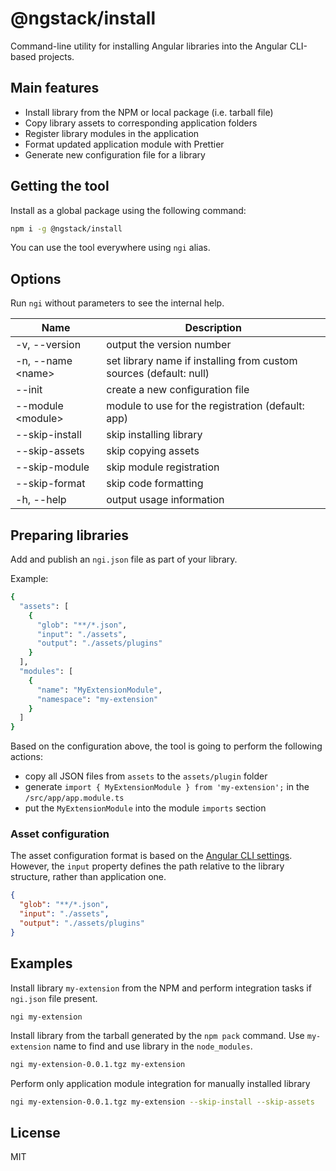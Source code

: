 # @ngstack/install

Command-line utility for installing Angular libraries into the Angular CLI-based projects.

## Main features

- Install library from the NPM or local package (i.e. tarball file)
- Copy library assets to corresponding application folders
- Register library modules in the application
- Format updated application module with Prettier
- Generate new configuration file for a library

## Getting the tool

Install as a global package using the following command:

```sh
npm i -g @ngstack/install
```

You can use the tool everywhere using `ngi` alias.

## Options

Run `ngi` without parameters to see the internal help.

| Name               | Description                                                        |
| ------------------ | ------------------------------------------------------------------ |
| -v, --version      | output the version number                                          |
| -n, --name \<name> | set library name if installing from custom sources (default: null) |
| --init             | create a new configuration file                                    |
| --module \<module> | module to use for the registration (default: app)                  |
| --skip-install     | skip installing library                                            |
| --skip-assets      | skip copying assets                                                |
| --skip-module      | skip module registration                                           |
| --skip-format      | skip code formatting                                               |
| -h, --help         | output usage information                                           |

## Preparing libraries

Add and publish an `ngi.json` file as part of your library.

Example:

```sh
{
  "assets": [
    {
      "glob": "**/*.json",
      "input": "./assets",
      "output": "./assets/plugins"
    }
  ],
  "modules": [
    {
      "name": "MyExtensionModule",
      "namespace": "my-extension"
    }
  ]
}
```

Based on the configuration above, the tool is going to perform the following actions:

- copy all JSON files from `assets` to the `assets/plugin` folder
- generate `import { MyExtensionModule } from 'my-extension';` in the `/src/app/app.module.ts`
- put the `MyExtensionModule` into the module `imports` section

### Asset configuration

The asset configuration format is based on the [Angular CLI settings](https://github.com/angular/angular-cli/wiki/stories-asset-configuration).
However, the `input` property defines the path relative to the library structure, rather than application one.

```json
{
  "glob": "**/*.json",
  "input": "./assets",
  "output": "./assets/plugins"
}
```

## Examples

Install library `my-extension` from the NPM
and perform integration tasks if `ngi.json` file present.

```ngi
ngi my-extension
```

Install library from the tarball generated by the `npm pack` command.
Use `my-extension` name to find and use library in the `node_modules`.

```sh
ngi my-extension-0.0.1.tgz my-extension
```

Perform only application module integration for manually installed library

```sh
ngi my-extension-0.0.1.tgz my-extension --skip-install --skip-assets
```

## License

MIT
